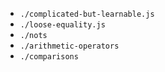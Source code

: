 * `./complicated-but-learnable.js`
* `./loose-equality.js`
* `./nots`
* `./arithmetic-operators`
* `./comparisons`
